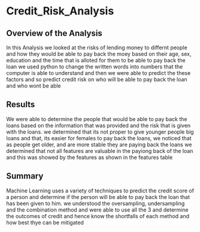 # Credit_Risk_Analysis

## Overview of the Analysis
In this Analysis we looked at the risks of lending money to differnt people and how they would be able to pay back the moey based on their age, sex, education and the time that is alloted for them to be able to pay back the loan
we used python to change the written words into numbers that the computer is able to understand and then we were able to predict the these factors and so predict credit risk on who will be able to pay back the loan and who wont be able

## Results
We were able to determine the people that would be able to pay back the loans based on the information that was provided and the risk that is given with the loans. we determined that its not proper to give younger people big loans and that, its easier for females to pay back the loans, we noticed that as people get older, and are more stable they are paying back the loans
we determined that not all features are valuable in the  payiong back of the loan and this was showed by the features as shown in the features table 

## Summary
Machine Learning uses a variety of techniques to predict the credit score of a person and determine if the person will be able to pay back the loan that has been given to him. we understood the oversampling, undersampling and the combination method and were able to use all the 3 and determine the outcomes of credit and hence know the shortfalls of each method and how best thye can be mitigated


